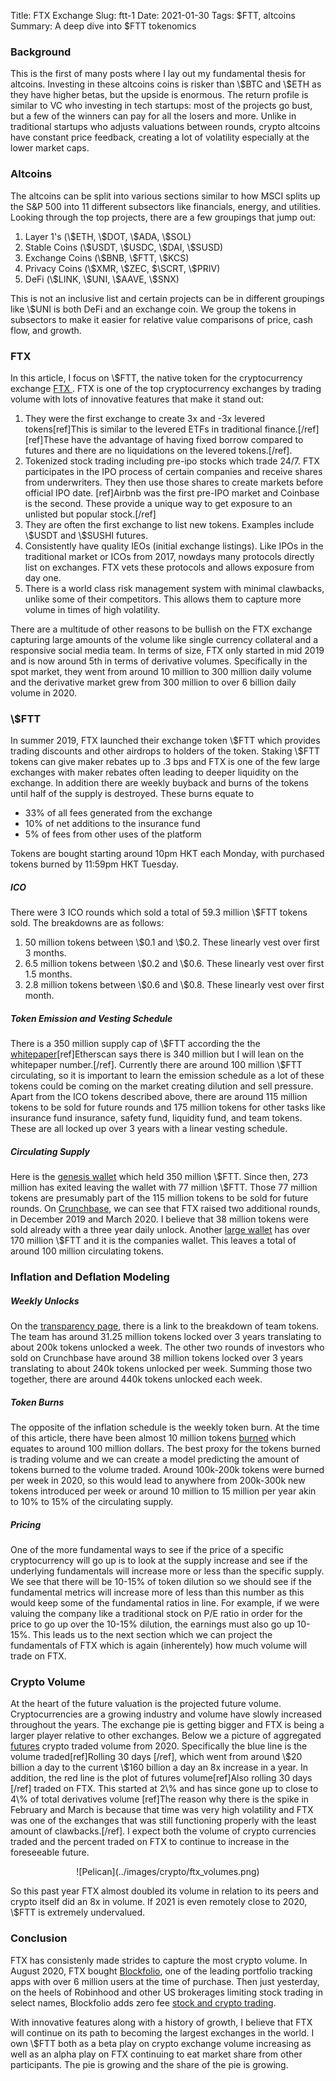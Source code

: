 Title: FTX Exchange
Slug: ftt-1
Date: 2021-01-30
Tags: $FTT, altcoins
Summary: A deep dive into \$FTT tokenomics

<h3>Background</h3>
<p>
This is the first of many posts where I lay out my fundamental thesis for altcoins. 
Investing in these altcoins coins is risker than \$BTC and \$ETH as they have higher betas, but the upside is enormous.
The return profile is similar to VC who investing in tech startups: most of the projects go bust, but a few of the winners can pay for all the losers and more.
Unlike in traditional startups who adjusts valuations between rounds, crypto altcoins have constant price feedback, creating a lot of volatility especially at the lower market caps.
</p>


<h3>Altcoins</h3>
<p>
The altcoins can be split into various sections similar to how MSCI splits up the S&P 500 into 11 different subsectors like financials, energy, and utilities. 
Looking through the top projects, there are a few groupings that jump out:
<ol>
  <li>Layer 1's (\$ETH, \$DOT, \$ADA, \$SOL)</li>
  <li>Stable Coins (\$USDT, \$USDC, \$DAI, \$SUSD)</li>
  <li>Exchange Coins (\$BNB, \$FTT, \$KCS)</li>
  <li>Privacy Coins (\$XMR, \$ZEC, $\SCRT, \$PRIV)</li>
  <li>DeFi (\$LINK, \$UNI, \$AAVE, \$SNX)</li>
</ol> 
This is not an inclusive list and certain projects can be in different groupings like \$UNI is both DeFi and an exchange coin. 
We group the tokens in subsectors to make it easier for relative value comparisons of price, cash flow, and growth.
</p>

<h3>FTX</h3>
<p>
In this article, I focus on \$FTT, the native token for the cryptocurrency exchange <a href="https://ftx.com" target="_blank">FTX </a>.
FTX is one of the top cryptocurrency exchanges by trading volume with lots of innovative features that make it stand out:
<ol>
	<li>They were the first exchange to create 3x and -3x levered tokens[ref]This is similar to the levered ETFs in traditional finance.[/ref][ref]These have the advantage of having fixed borrow compared to futures and there are no liquidations on the levered tokens.[/ref].</li>
	<li>Tokenized stock trading including pre-ipo stocks which trade 24/7. FTX participates in the IPO process of certain companies and receive shares from underwriters. They then use those shares to create markets before official IPO date. [ref]Airbnb was the first pre-IPO market and Coinbase is the second. 
	These provide a unique way to get exposure to an unlisted but popular stock.[/ref]</li>
	<li>They are often the first exchange to list new tokens. Examples include \$USDT and \$SUSHI futures.</li>
	<li>Consistently have quality IEOs (initial exchange listings). Like IPOs in the traditional market or ICOs from 2017, nowdays many protocols directly list on exchanges. FTX vets these protocols and allows exposure from day one.</li>
	<li>There is a world class risk management system with minimal clawbacks, unlike some of their competitors. This allows them to capture more volume in times of high volatility.</li>
</ol> 
There are a multitude of other reasons to be bullish on the FTX exchange capturing large amounts of the volume like single currency collateral and a responsive social media team.
In terms of size, FTX only started in mid 2019 and is now around 5th in terms of derivative volumes.
Specifically in the spot market, they went from around 10 million to 300 million daily volume and the derivative market grew from 300 million to over 6 billion daily volume in 2020.
</p>

<h3>\$FTT</h3>
<p>
In summer 2019, FTX launched their exchange token \$FTT which provides trading discounts and other airdrops to holders of the token.
Staking \$FTT tokens can give maker rebates up to .3 bps and FTX is one of the few large exchanges with maker rebates often leading to deeper liquidity on the exchange.
In addition there are weekly buyback and burns of the tokens until half of the supply is destroyed. These burns equate to 
<ul>
	<li>33% of all fees generated from the exchange</li>
	<li>10% of net additions to the insurance fund</li>
	<li>5% of fees from other uses of the platform </li>
</ul> 
Tokens are bought starting around 10pm HKT each Monday, with purchased tokens burned by 11:59pm HKT Tuesday. 
</p>

<h5>ICO</h5>
<p>
There were 3 ICO rounds which sold a total of 59.3 million \$FTT tokens sold. 
The breakdowns are as follows:
<ol>
	<li>50 million tokens between \$0.1 and \$0.2. These linearly vest over first 3 months.</li>
	<li>6.5 million tokens between \$0.2 and \$0.6. These linearly vest over first 1.5 months.</li>
	<li>2.8 million tokens between \$0.6 and \$0.8. These linearly vest over first month.</li>
</ol> 
</p>

<h5>Token Emission and Vesting Schedule</h5>
<p>
There is a 350 million supply cap of \$FTT according the the <a href="https://ftx.com/static/media/ftt-white-paper.92bb0d80.pdf" target="_blank">whitepaper</a>[ref]Etherscan says there is 340 million but I will lean on the whitepaper number.[/ref].
Currently there are around 100 million \$FTT circulating, so it is important to learn the emission schedule as a lot of these tokens could be coming on the market creating dilution and sell pressure.
Apart from the ICO tokens described above, there are around 115 million tokens to be sold for future rounds and 175 million tokens for other tasks like insurance fund insurance, safety fund, liquidity fund, and team tokens.
These are all locked up over 3 years with a linear vesting schedule. 
</p>

<h5>Circulating Supply</h5>
<p>
Here is the <a href="https://etherscan.io/token/0x50d1c9771902476076ecfc8b2a83ad6b9355a4c9?a=0x772589e99bc9c54dd40acb7d73f88ccbc9d9cf47" target="_blank">genesis wallet</a> which held 350 million \$FTT.
Since then, 273 million has exited leaving the wallet with 77 million \$FTT. Those 77 million tokens are presumably part of the 115 million tokens to be sold for future rounds.
On <a href="https://www.crunchbase.com/search/funding_rounds/field/organizations/last_funding_at/ftx-exchange" target="_blank">Crunchbase</a>, we can see that FTX raised two additional rounds, in December 2019 and March 2020.
I believe that 38 million tokens were sold already with a three year daily unlock.
Another <a href="https://etherscan.io/token/0x50d1c9771902476076ecfc8b2a83ad6b9355a4c9?a=0xd769010d3813bafaf4addbfe258eafd07828bb83" target="_blank">large wallet</a> has over 170 million \$FTT and it is the companies wallet.
This leaves a total of around 100 million circulating tokens. 
</p>


<h3>Inflation and Deflation Modeling</h3>
<h5>Weekly Unlocks</h5>
<p>
On the <a href="https://help.ftx.com/hc/en-us/articles/360029638552-FTT-Transparency-Page" target="_blank">transparency page</a>, there is a link to the breakdown of team tokens.
The team has around 31.25 million tokens locked over 3 years translating to about 200k tokens unlocked a week. 
The other two rounds of investors who sold on Crunchbase have around 38 million tokens locked over 3 years translating to about 240k tokens unlocked per week.
Summing those two together, there are around 440k tokens unlocked each week.
</p>

<h5>Token Burns</h5>
<p>
The opposite of the inflation schedule is the weekly token burn. 
At the time of this article, there have been almost 10 million tokens <a href="https://ftx.com/en/ftt" target="_blank">burned</a> which equates to around 100 million dollars.
The best proxy for the tokens burned is trading volume and we can create a model predicting the amount of tokens burned to the volume traded. 
Around 100k-200k tokens were burned per week in 2020, so this would lead to anywhere from 200k-300k new tokens introduced per week or around 10 million to 15 million per year akin to 10% to 15% of the circulating supply.
</p>
 
<h5>Pricing</h5>
<p>
One of the more fundamental ways to see if the price of a specific cryptocurrency will go up is to look at the supply increase and see if the underlying fundamentals will increase more or less than the specific supply.
We see that there will be 10-15% of token dilution so we should see if the fundamental metrics will increase more of less than this number as this would keep some of the fundamental ratios in line.
For example, if we were valuing the company like a traditional stock on P/E ratio in order for the price to go up over the 10-15% dilution, the earnings must also go up 10-15%.
This leads us to the next section which we can project the fundamentals of FTX which is again (inherentely) how much volume will trade on FTX.
</p>
 
 
<h3>Crypto Volume</h3>
<p>
At the heart of the future valuation is the projected future volume. 
Cryptocurrencies are a growing industry and volume have slowly increased throughout the years.
The exchange pie is getting bigger and FTX is being a larger player relative to other exchanges.
Below we a picture of aggregated <a href="https://www.coingecko.com/en/exchanges/derivatives" target="_blank">futures</a> crypto traded volume from 2020.
Specifically the blue line is the volume traded[ref]Rolling 30 days [/ref], which went from around \$20 billion a day to the current \$160 billion a day an 8x increase in a year.
In addition, the red line is the plot of futures volume[ref]Also rolling 30 days [/ref] traded on FTX.
This started at 2\% and has since gone up to close to 4\% of total derivatives volume [ref]The reason why there is the spike in February and March is because that time was very high volatility and FTX was one of the exchanges that was still functioning properly with the least amount of clawbacks.[/ref].
I expect both the volume of crypto currencies traded and the percent traded on FTX to continue to increase in the foreseeable future.
</p>

<center>
![Pelican](../images/crypto/ftx_volumes.png)
</center>

<p>
So this past year FTX almost doubled its volume in relation to its peers and crypto itself did an 8x in volume.
If 2021 is even remotely close to 2020, \$FTT is extremely undervalued.
</p>

<h3>Conclusion</h3>
<p>
FTX has consistenly made strides to capture the most crypto volume. 
In August 2020, FTX bought <a href="https://www.coindesk.com/ftx-blockfolio-150m-deal" target="_blank">Blockfolio</a>, one of the leading portfolio tracking apps with over 6 million users at the time of purchase.
Then just yesterday, on the heels of Robinhood and other US brokerages limiting stock trading in select names, Blockfolio adds zero fee <a href="https://www.coindesk.com/porfolio-app-blockfolio-crypto-stock-trading" target="_blank">stock and crypto trading</a>.
</p>

<p>
With innovative features along with a history of growth, I believe that FTX will continue on its path to becoming the largest exchanges in the world. 
I own \$FTT both as a beta play on crypto exchange volume increasing as well as an alpha play on FTX continuing to eat market share from other participants.
The pie is growing and the share of the pie is growing.
</p>